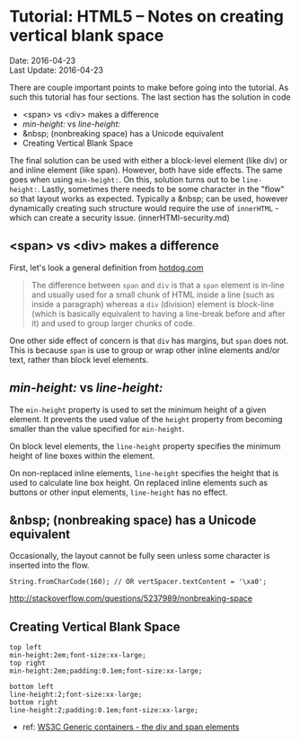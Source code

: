 # Tutorial: HTML5 &ndash; Notes on creating vertical blank space  #
Date: 2016-04-23<br>
Last Update: 2016-04-23

There are couple important points to make before going into the
tutorial. As such this tutorial has four sections. The last
section has the solution in code

- &lt;span&gt; vs &lt;div&gt; makes a difference
- *min-height:* vs *line-height:*
- &amp;nbsp; (nonbreaking space) has a Unicode equivalent
- Creating Vertical Blank Space

The final solution can be used with either a block-level element (like div) or and inline element (like span). However, both have side effects. The same goes when using `min-height:`. On this, solution turns out to be `line-height:`. Lastly, sometimes there needs to be some character in the "flow" so that layout works as expected. Typically a &amp;nbsp; can be used, however dynamically creating such structure would require the use of `innerHTML` - which can create a security issue. (innerHTMl-security.md)

## &lt;span&gt; vs &lt;div&gt; makes a difference ##

First, let's look a general definition from [hotdog.com](http://htmldog.com/guides/html/intermediate/spandiv/)

> The difference between `span` and `div` is that a `span` element is in-line and usually used for a small chunk of HTML inside a line (such as inside a paragraph) whereas a `div` (division) element is block-line (which is basically equivalent to having a line-break before and after it) and used to group larger chunks of code.

One other side effect of concern is that `div` has margins, but `span` does not. This is because `span` is use to group or wrap other inline elements and/or text, rather than block level elements. 


## *min-height:* vs *line-height:* ##

The `min-height` property is used to set the minimum height of a given element. It prevents the used value of the `height` property from becoming smaller than the value specified for `min-height`.

On block level elements, the `line-height` property specifies the minimum height of line boxes within the element.

On non-replaced inline elements, `line-height` specifies the height that is used to calculate line box height. On replaced inline elements such as buttons or other input elements, `line-height` has no effect. 

## &amp;nbsp; (nonbreaking space) has a Unicode equivalent ##

Occasionally, the layout cannot be fully seen unless some character is inserted into the flow.

    String.fromCharCode(160); // OR vertSpacer.textContent = '\xa0';

http://stackoverflow.com/questions/5237989/nonbreaking-space

## Creating Vertical Blank Space ##

    top left
    min-height:2em;font-size:xx-large;
    top right
    min-height:2em;padding:0.1em;font-size:xx-large;

    bottom left
    line-height:2;font-size:xx-large;
    bottom right
    line-height:2;padding:0.1em;font-size:xx-large;



- ref: [WS3C Generic containers - the div and span elements](https://www.w3.org/wiki/Generic_containers_-_the_div_and_span_elements)
